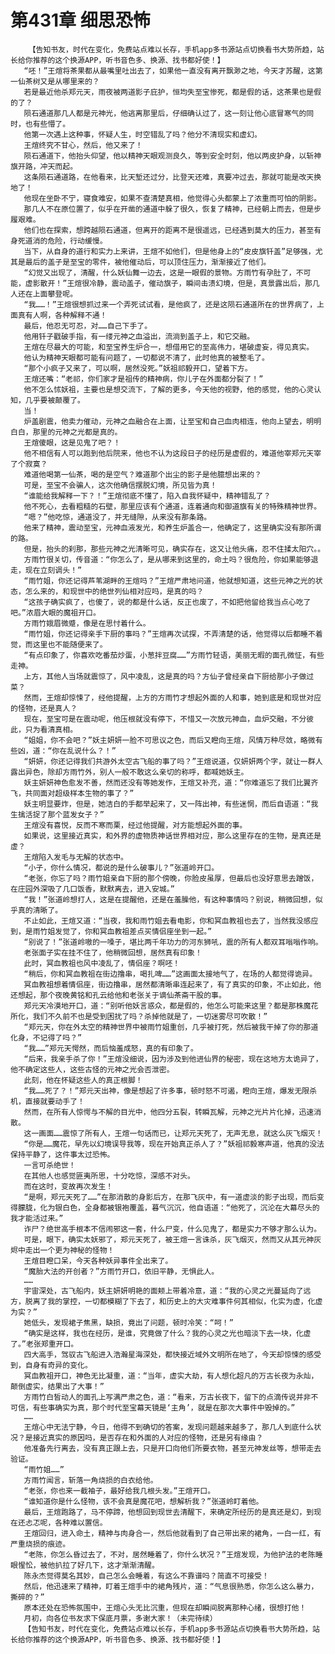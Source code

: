 # 第431章 细思恐怖
        【告知书友，时代在变化，免费站点难以长存，手机app多书源站点切换看书大势所趋，站长给你推荐的这个换源APP，听书音色多、换源、找书都好使！】
       “呸！”王煊将茶果都从最嘴里吐出去了，如果他一直没有离开飘渺之地，今天才苏醒，这第一仙茶树又是从哪里来的？
       若是最近他杀郑元天，雨夜被两道影子庇护，恒均失至宝惨死，都是假的话，这茶果也是假的了？
       陨石通道那几人都是元神光，他逃离那里后，仔细确认过了，这一刻让他心底冒寒气的同时，也有些懵了。
       他第一次遇上这种事，怀疑人生，时空错乱了吗？他分不清现实和虚幻。
       王煊终究不甘心，然后，他又来了！
       陨石通道下，他抬头仰望，他以精神天眼观测良久，等到安全时刻，他以两皮护身，以斩神旗开路，冲天而起。
       这条陨石通道路，在他看来，比天堑还过分，比登天还难，真要冲过去，那就可能是改天换地了！
       他现在坐卧不宁，寝食难安，如果不查清楚真相，他觉得心头都蒙上了浓重而可怕的阴影。
       那几人不在原位置了，似乎在开凿的通道中躲了很久，恢复了精神，已经朝上而去，但是步履艰难。
       他们也在探索，想跨越陨石通道，但离开的距离不是很遥远，已经遇到莫大的压力，甚至有身死道消的危险，行动缓慢。
       当下，从自身的道行和实力上来讲，王煊不如他们，但是他身上的“皮皮旗钎盖”足够强，尤其是最后的盖子是至宝的零件，被他催动后，可以顶住压力，渐渐接近了他们。
       “幻觉又出现了，清醒，什么妖仙舞一边去，这是一眼假的景物。方雨竹有孕肚了，不可能，虚影散开！”王煊很冷静，震动盖子，催动旗子，瞬间击溃幻境，但是，真景露出后，那几人还在上面攀登呢。
       “我……！”王煊很想抓过来一个弄死试试看，是他疯了，还是这陨石通道所在的世界病了，上面真有人啊，各种解释不通！
       最后，他忍无可忍，对……自己下手了。
       他用钎子戳破手指，有一缕元神之血溢出，流淌到盖子上，和它交融。
       王煊在尽最大的可能，和至宝养生炉合一，想借用它的至高伟力，堪破虚妄，得见真实。
       他认为精神天眼都可能有问题了，一切都说不清了，此时他真的被整毛了。
       “那个小疯子又来了，可以啊，居然没死。”妖祖祁毅开口，望着下方。
       王煊还嘴：“老祁，你们家才是祖传的精神病，你儿子在外面都分裂了！”
       他不怎么怵妖祖，主要也是想交流下，了解的更多，今天他的视野，他的感觉，他的心灵认知，几乎要被颠覆了。
       当！
       炉盖剧震，他卖力催动，元神之血融合在上面，让至宝和自己血肉相连，他向上望去，明明白白，那里的元神之光都是真的。
       王煊傻眼，这是见鬼了吧？！
       他不相信有人可以跑到他后院来，他也不认为这段日子的经历是虚假的，难道他宰郑元天宰了个寂寞？
       难道他喝第一仙茶，喝的是空气？难道那个出尘的影子是他臆想出来的？
       可是，至宝不会骗人，这次他确信摆脱幻境，所见皆为真！
       “谁能给我解释一下？！”王煊彻底不懂了，陷入自我怀疑中，精神错乱了？
       他不死心，去看粗糙的石壁，那里应该有个通道，连着通向和御道旗有关的特殊精神世界。
       “嗯？”他吃惊，通道没了，并无缝隙，从来没有那条路。
       他来了精神，震动至宝，元神血液发光，和养生炉盖合一，他确定了，这里确实没有那所谓的路。
       但是，抬头的刹那，那些元神之光清晰可见，确实存在，这又让他头痛，忍不住揉太阳穴。。
       方雨竹很关切，传音道：“你怎么了，是从哪来到这里的，命土吗？很危险，你如果能够退走，现在立刻调头！”
       “雨竹姐，你还记得芦苇湖畔的王煊吗？”王煊严肃地问道，他就想知道，这些元神之光的状态，怎么来的，和现世中的绝世列仙相对应吗，是真的吗？
       “这孩子确实疯了，也傻了，说的都是什么话，反正也废了，不如把他留给我当点心吃了吧。”浓眉大眼的魔祖开口。
       方雨竹娥眉微蹙，像是在思忖着什么。
       “雨竹姐，你还记得亲手下厨的事吗？”王煊再次试探，不弄清楚的话，他觉得以后都睡不着觉，而这里也不能随便来了。
       “有点印象了，你喜欢吃番茄炒蛋，小葱拌豆腐……”方雨竹轻语，美丽无暇的面孔微怔，有些走神。
       上方，其他人当场就震惊了，风中凌乱，这是真的吗？方仙子曾经亲自下厨给那小子做过菜？
       然而，王煊却惊悚了，经他提醒，上方的方雨竹才想起外面的人和事，她到底是和现世对应的怪物，还是真人？
       现在，至宝可是在震动呢，他压根就没有停下，不惜又一次放元神血，血炉交融，不分彼此，只为看清真相。
       “姐姐，你不会吧？”妖主妍妍一脸不可思议之色，而后又瞪向王煊，风情万种尽敛，略微有些凶，道：“你在乱说什么？！”
       “妍妍，你还记得我们共游外太空古飞船的事了吗？”王煊说道，仅妍妍两个字，就让一群人露出异色，除却方雨竹外，别人一般不敢这么亲切的称呼，都喊她妖主。
       妖主妍妍神色愈发不善，然而还没有等她发作，王煊又补充，道：“你难道忘了我们比翼齐飞，共同面对超级样本生物的事了？”
       妖主明显要炸，但是，她洁白的手都举起来了，又一阵出神，有些迷惘，而后自语道：“我生擒活捉了那个蓝发女子？”
       王煊没有喜悦，反而不寒而栗，经过他提醒，对方能想起外面的事。
       如果说，这里接近真实，和外界的虚物质神话世界相对应，那么这里存在的生物，是真还是虚？
       王煊陷入发毛与无解的状态中。
       “小子，你什么情况，都说的是什么破事儿？”张道岭开口。
       “老张，你忘了吗？雨竹姐亲自下厨的那个傍晚，你脸皮虽厚，但最后也没好意思去蹭饭，在庄园外深吸了几口饭香，默默离去，进入安城。”
       “我！”张道岭想打人，这是在提醒他，还是在羞臊他，有这种事情吗？别说，稍微回想，似乎真的清晰了。
       不止如此，王煊又道：“当夜，我和雨竹姐去看电影，你和冥血教祖也去了，当然我没感应到，是雨竹姐发觉了，你和冥血教祖差点买情侣座坐到一起。”
       “别说了！”张道岭嗷的一嗓子，堪比两千年功力的河东狮吼，震的所有人都双耳嗡嗡作响。
       老张面子实在挂不住了，他稍微回想，居然真有印象！
       此时，冥血教祖也风中凌乱了，情侣座？啊呸！
       “稍后，你和冥血教祖在街边撸串，喝扎啤……”这画面太接地气了，在场的人都觉得诡异。
       冥血教祖想着情侣座，街边撸串，居然都清晰串连起来了，有了真实的印象，不止如此，他还想起，那个夜晚黄铭和孔云给他和老张关于谪仙茶斋干股的事。
       郑元天冷漠地开口，道：“别听他妖言惑众，都是假的，他怎么可能来这里？都是那株魔花所化，我们不久前不也是受到困扰了吗？杀掉他就是了，一切迷雾尽可吹散！”
       “郑元天，你在外太空的精神世界中被雨竹姐重创，几乎被打死，然后被我干掉了你的那道化身，不记得了吗？”
       “我……”郑元天愕然，而后恼羞成怒，真的有印象了。
       “后来，我亲手杀了你！”王煊没细说，因为涉及到他进仙界的秘密，现在这地方太诡异了，他不确定这些人，这些古怪的元神之光会否泄密。
       此刻，他在怀疑这些人的真正根脚！
       “我……死了？！”郑元天出神，像是想起了许多事，顿时怒不可遏，瞪向王煊，爆发无限杀机，直接就要动手了！
       然而，在所有人惊愕与不解的目光中，他四分五裂，转瞬瓦解，元神之光片片化掉，迅速消散。
       这一画面……震惊了所有人，王煊一句话而已，让郑元天死了，无声无息，就这么灰飞烟灭！
       “你是……魔花，早先以幻境误导我等，现在开始真正杀人了？”妖祖祁毅寒声道，他真的没法保持平静了，这件事太过恐怖。
       一言可杀绝世！
       在其他人也感觉匪夷所思，十分吃惊，深感不对头。
       而在这时，变故再次发生！
       “是啊，郑元天死了……”在那消散的身影后方，在那飞灰中，有一道虚淡的影子出现，而后变得朦胧，化为银白色，全身都被银袍覆盖，暮气沉沉，他自语道：“他死了，沉沦在大幕尽头的我才能活过来。”
       诈尸？绝世高手根本不信闹邪这一套，什么尸变，什么见鬼了，都是实力不够才那么认为。
       可是，眼下，确实太妖邪了，郑元天死了，被王煊一言诛杀，灰飞烟灭，然而又从其元神灰烬中走出一个更为神秘的怪物！
       王煊目瞪口呆，今天各种妖异事件全出来了。
       “魔胎大法的开创者？”方雨竹开口，依旧平静，无惧此人。
       ……
       宇宙深处，古飞船内，妖主妍妍明艳的面颊上带着冷意，道：“我的心灵之光蔓延向了远方，脱离了我的掌控，一切都模糊了下去了，和历史上的大灾难事件何其相似，化实为虚，化虚为实？”
       她低头，发现裙子焦黑，缺损，竟出了问题，顿时冷笑：“呵！”
       “确实是这样，我也在经历，是谁，究竟做了什么？我的心灵之光也暗淡下去一块，化虚了。”老张郑重开口。
       四大高手，驾驭古飞船进入浩瀚星海深处，都快接近域外文明所在地了，今天却惊悚的感受到，自身有奇异的变化。
       冥血教祖开口，神色无比凝重，道：“当年，虚实大劫，有人想化超凡的万古长夜为永灿，颠倒虚实，结果出了大事！”
       方雨竹白皙动人的面孔上写满严肃之色，道：“看来，万古长夜下，留下的点滴传说并非不可信，有些事确实为真，那个时代至宝幕天镜是‘主角’，就是在那次大事件中毁掉的。”
       ……
       王煊心中无法宁静，今日，他得不到确切的答案，发现问题越来越多了，那几人到底什么状况？是接近真实的原因吗，是否存在和外面的人对应的怪物，还是另有缘由？
       他准备先行离去，没有真正跟上去，只是开口向他们所要衣物，甚至元神发丝等，想带走去验证。
       “雨竹姐……”
       方雨竹闻言，斩落一角烧损的白衣给他。
       “老张，你也来一截袖子，最好给我几根头发。”王煊开口。
       “谁知道你是什么怪物，该不会真是魔花吧，想解析我？”张道岭盯着他。
       最后，王煊跑路了，马不停蹄，他想回到现世去清醒下，来确定所经历的是真还是幻，到现在还忐忑呢，各种难以置信。
       王煊回归，进入命土，精神与肉身合一，然后他就看到了自己带出来的裙角，一白一红，有严重烧损的痕迹。
       “老陈，你怎么昏过去了，不对，居然睡着了，你什么状况？”王煊发现，为他护法的老陈睡眼惺忪，被他扒拉了好几下，这才渐渐清醒。
       陈永杰觉得莫名其妙，自己怎么会睡着，有这么不靠谱吗？简直不可接受！
       然后，他迅速来了精神，盯着王煊手中的裙角残片，道：“气息很熟悉，你怎么这么暴力，撕碎的？”
       原本还处在恐怖氛围中，王煊心头无比沉重，但现在却瞬间脱离那种心绪，很想打他！
       月初，向各位书友求下保底月票，多谢大家！（未完待续）
       【告知书友，时代在变化，免费站点难以长存，手机app多书源站点切换看书大势所趋，站长给你推荐的这个换源APP，听书音色多、换源、找书都好使！】
